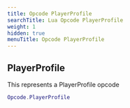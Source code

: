 ```yaml
---
title: Opcode PlayerProfile
searchTitle: Lua Opcode PlayerProfile
weight: 1
hidden: true
menuTitle: Opcode PlayerProfile
---
```

## PlayerProfile

This represents a PlayerProfile opcode
```lua
Opcode.PlayerProfile
```